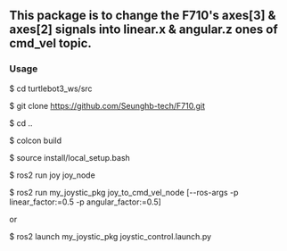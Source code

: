 ## This package is to change the F710's axes[3] & axes[2] signals into linear.x & angular.z ones of cmd_vel topic.  
### Usage

$ cd turtlebot3_ws/src

$ git clone https://github.com/Seunghb-tech/F710.git

$ cd ..

$ colcon build

$ source install/local_setup.bash

$ ros2 run joy joy_node

$ ros2 run my_joystic_pkg joy_to_cmd_vel_node [--ros-args -p linear_factor:=0.5 -p angular_factor:=0.5]

or

$ ros2 launch my_joystic_pkg joystic_control.launch.py

